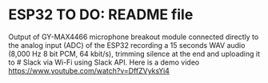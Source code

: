 # ESP32 TO DO: README file 

Output of GY-MAX4466 microphone breakout module connected directly to the analog input (ADC) of the ESP32 recording a 15 seconds WAV audio (8,000 Hz 8 bit PCM, 64 kbit/s), trimming silence at the end and uploading it to # Slack via Wi-Fi using Slack API. Here is a demo video https://www.youtube.com/watch?v=DffZVyksYi4
